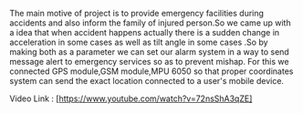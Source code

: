 <!--type your content here-->
The main motive of project is to provide emergency facilities during accidents and also inform the family of injured person.So we came up
 with a idea that when accident happens actually there is  a sudden change in acceleration in some cases as well as tilt angle in some cases
.So by making both as a parameter we can set our alarm system in a way to send message alert to emergency services so as to prevent mishap.
For this we connected GPS module,GSM module,MPU 6050 so that proper coordinates system can send the exact location connected to a user's 
mobile device.

Video Link : [https://www.youtube.com/watch?v=72nsShA3qZE]


